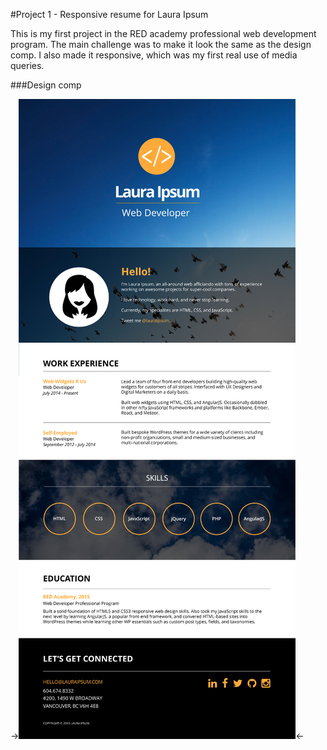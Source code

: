 #Project 1 - Responsive resume for Laura Ipsum

This is my first project in the RED academy professional web development program. The main challenge was to make it look the same as the design comp. I also made it responsive, which was my first real use of media queries.


###Design comp


->![Design comp](/comps/resume-comp-desktop.jpg "Design comp for project 1")<-

